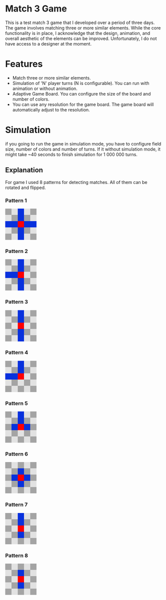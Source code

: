 # Match 3 Game

This is a test match 3 game that I developed over a period of three days.
The game involves matching three or more similar elements.
While the core functionality is in place, I acknowledge that the design,
animation, and overall aesthetic of the elements can be improved.
Unfortunately, I do not have access to a designer at the moment.

# Features

- Match three or more similar elements.
- Simulation of 'N' player turns (N is configurable). You can run with animation or without animation.
- Adaptive Game Board. You can configure the size of the board and number of colors.
- You can use any resolution for the game board. The game board will automatically adjust to the resolution.

# Simulation
if you going to run the game in simulation mode, you have to configure field size, number of colors and number of turns.
If it without simulation mode, it might take ~40 seconds to finish simulation for 1 000 000 turns.

## Explanation
For game I used 8 patterns for detecting matches. All of them can be rotated and flipped.
### Pattern 1
<img src="Explanation/Pattern1.png"> 

### Pattern 2
<img src="Explanation/Pattern2.png">

### Pattern 3
<img src="Explanation/Pattern3.png">

### Pattern 4
<img src="Explanation/Pattern4.png">

### Pattern 5
<img src="Explanation/Pattern5.png">

### Pattern 6
<img src="Explanation/Pattern6.png">

### Pattern 7
<img src="Explanation/Pattern7.png">

### Pattern 8
<img src="Explanation/Pattern8.png">
